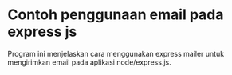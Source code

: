# Contoh penggunaan email pada express js

Program ini menjelaskan cara menggunakan express mailer untuk mengirimkan email pada aplikasi node/express.js.

